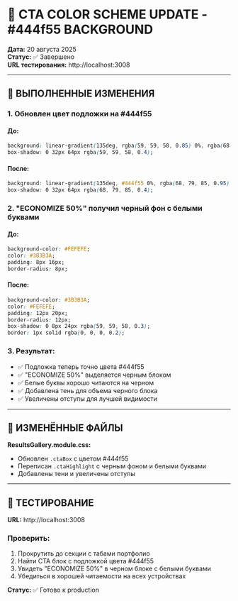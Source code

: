 # 🎨 CTA COLOR SCHEME UPDATE - #444f55 BACKGROUND

**Дата:** 20 августа 2025  
**Статус:** ✅ Завершено  
**URL тестирования:** http://localhost:3008

---

## 🎯 ВЫПОЛНЕННЫЕ ИЗМЕНЕНИЯ

### **1. Обновлен цвет подложки на #444f55**

#### **До:**
```css
background: linear-gradient(135deg, rgba(59, 59, 58, 0.85) 0%, rgba(68, 78, 85, 0.9) 100%);
box-shadow: 0 32px 64px rgba(59, 59, 58, 0.4);
```

#### **После:**
```css
background: linear-gradient(135deg, #444f55 0%, rgba(68, 79, 85, 0.95) 100%);
box-shadow: 0 32px 64px rgba(68, 79, 85, 0.4);
```

### **2. "ECONOMIZE 50%" получил черный фон с белыми буквами**

#### **До:**
```css
background-color: #FEFEFE;
color: #3B3B3A;
padding: 8px 16px;
border-radius: 8px;
```

#### **После:**
```css
background-color: #3B3B3A;
color: #FEFEFE;
padding: 12px 20px;
border-radius: 12px;
box-shadow: 0 8px 24px rgba(59, 59, 58, 0.3);
border: 1px solid rgba(0, 0, 0, 0.2);
```

### **3. Результат:**
- ✅ Подложка теперь точно цвета #444f55
- ✅ "ECONOMIZE 50%" выделяется черным блоком
- ✅ Белые буквы хорошо читаются на черном
- ✅ Добавлена тень для объема черного блока
- ✅ Увеличены отступы для лучшей видимости

---

## 📁 ИЗМЕНЁННЫЕ ФАЙЛЫ

**ResultsGallery.module.css:**
- Обновлен `.ctaBox` с цветом #444f55
- Переписан `.ctaHighlight` с черным фоном и белыми буквами
- Добавлены тени и увеличены отступы

---

## 🚀 ТЕСТИРОВАНИЕ

**URL:** http://localhost:3008

### **Проверить:**
1. Прокрутить до секции с табами портфолио
2. Найти CTA блок с подложкой цвета #444f55
3. Увидеть "ECONOMIZE 50%" в черном блоке с белыми буквами
4. Убедиться в хорошей читаемости на всех устройствах

**Статус:** ✅ Готово к production
